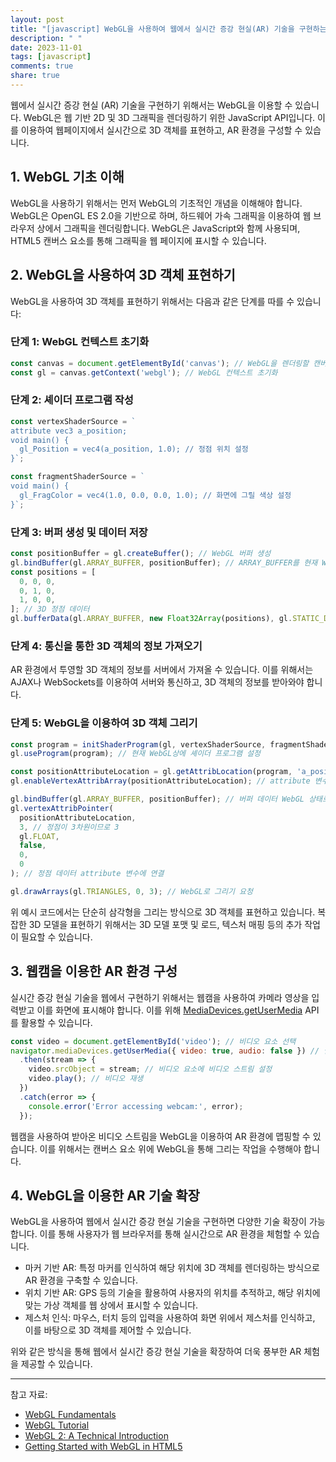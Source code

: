```yaml
---
layout: post
title: "[javascript] WebGL을 사용하여 웹에서 실시간 증강 현실(AR) 기술을 구현하는 방법"
description: " "
date: 2023-11-01
tags: [javascript]
comments: true
share: true
---
```


웹에서 실시간 증강 현실 (AR) 기술을 구현하기 위해서는 WebGL을 이용할 수 있습니다. WebGL은 웹 기반 2D 및 3D 그래픽을 렌더링하기 위한 JavaScript API입니다. 이를 이용하여 웹페이지에서 실시간으로 3D 객체를 표현하고, AR 환경을 구성할 수 있습니다.

## 1. WebGL 기초 이해

WebGL을 사용하기 위해서는 먼저 WebGL의 기초적인 개념을 이해해야 합니다. WebGL은 OpenGL ES 2.0을 기반으로 하며, 하드웨어 가속 그래픽을 이용하여 웹 브라우저 상에서 그래픽을 렌더링합니다. WebGL은 JavaScript와 함께 사용되며, HTML5 캔버스 요소를 통해 그래픽을 웹 페이지에 표시할 수 있습니다.

## 2. WebGL을 사용하여 3D 객체 표현하기

WebGL을 사용하여 3D 객체를 표현하기 위해서는 다음과 같은 단계를 따를 수 있습니다:

### 단계 1: WebGL 컨텍스트 초기화

```javascript
const canvas = document.getElementById('canvas'); // WebGL을 렌더링할 캔버스 요소 선택
const gl = canvas.getContext('webgl'); // WebGL 컨텍스트 초기화
```

### 단계 2: 셰이더 프로그램 작성

```javascript
const vertexShaderSource = `
attribute vec3 a_position;
void main() {
  gl_Position = vec4(a_position, 1.0); // 정점 위치 설정
}`;

const fragmentShaderSource = `
void main() {
  gl_FragColor = vec4(1.0, 0.0, 0.0, 1.0); // 화면에 그릴 색상 설정
}`;
```

### 단계 3: 버퍼 생성 및 데이터 저장

```javascript
const positionBuffer = gl.createBuffer(); // WebGL 버퍼 생성
gl.bindBuffer(gl.ARRAY_BUFFER, positionBuffer); // ARRAY_BUFFER를 현재 WebGL 대상으로 설정
const positions = [
  0, 0, 0,
  0, 1, 0,
  1, 0, 0,
]; // 3D 정점 데이터
gl.bufferData(gl.ARRAY_BUFFER, new Float32Array(positions), gl.STATIC_DRAW); // 정점 데이터를 버퍼에 저장
```

### 단계 4: 통신을 통한 3D 객체의 정보 가져오기

AR 환경에서 투영할 3D 객체의 정보를 서버에서 가져올 수 있습니다. 이를 위해서는 AJAX나 WebSockets를 이용하여 서버와 통신하고, 3D 객체의 정보를 받아와야 합니다.

### 단계 5: WebGL을 이용하여 3D 객체 그리기

```javascript
const program = initShaderProgram(gl, vertexShaderSource, fragmentShaderSource); // 셰이더 프로그램 초기화
gl.useProgram(program); // 현재 WebGL상에 셰이더 프로그램 설정

const positionAttributeLocation = gl.getAttribLocation(program, 'a_position'); // 셰이더에서 attribute 변수 위치 가져오기
gl.enableVertexAttribArray(positionAttributeLocation); // attribute 변수 활성화

gl.bindBuffer(gl.ARRAY_BUFFER, positionBuffer); // 버퍼 데이터 WebGL 상태로 설정
gl.vertexAttribPointer(
  positionAttributeLocation,
  3, // 정점이 3차원이므로 3
  gl.FLOAT,
  false,
  0,
  0
); // 정점 데이터 attribute 변수에 연결

gl.drawArrays(gl.TRIANGLES, 0, 3); // WebGL로 그리기 요청
```

위 예시 코드에서는 단순히 삼각형을 그리는 방식으로 3D 객체를 표현하고 있습니다. 복잡한 3D 모델을 표현하기 위해서는 3D 모델 포맷 및 로드, 텍스처 매핑 등의 추가 작업이 필요할 수 있습니다.

## 3. 웹캠을 이용한 AR 환경 구성

실시간 증강 현실 기술을 웹에서 구현하기 위해서는 웹캠을 사용하여 카메라 영상을 입력받고 이를 화면에 표시해야 합니다. 이를 위해 [MediaDevices.getUserMedia](https://developer.mozilla.org/en-US/docs/Web/API/MediaDevices/getUserMedia) API를 활용할 수 있습니다.

```javascript
const video = document.getElementById('video'); // 비디오 요소 선택
navigator.mediaDevices.getUserMedia({ video: true, audio: false }) // 웹캠 비디오 스트림 가져오기
  .then(stream => {
    video.srcObject = stream; // 비디오 요소에 비디오 스트림 설정
    video.play(); // 비디오 재생
  })
  .catch(error => {
    console.error('Error accessing webcam:', error);
  });
```

웹캠을 사용하여 받아온 비디오 스트림을 WebGL을 이용하여 AR 환경에 맵핑할 수 있습니다. 이를 위해서는 캔버스 요소 위에 WebGL을 통해 그리는 작업을 수행해야 합니다.

## 4. WebGL을 이용한 AR 기술 확장

WebGL을 사용하여 웹에서 실시간 증강 현실 기술을 구현하면 다양한 기술 확장이 가능합니다. 이를 통해 사용자가 웹 브라우저를 통해 실시간으로 AR 환경을 체험할 수 있습니다.

- 마커 기반 AR: 특정 마커를 인식하여 해당 위치에 3D 객체를 렌더링하는 방식으로 AR 환경을 구축할 수 있습니다.
- 위치 기반 AR: GPS 등의 기술을 활용하여 사용자의 위치를 추적하고, 해당 위치에 맞는 가상 객체를 웹 상에서 표시할 수 있습니다.
- 제스처 인식: 마우스, 터치 등의 입력을 사용하여 화면 위에서 제스처를 인식하고, 이를 바탕으로 3D 객체를 제어할 수 있습니다.

위와 같은 방식을 통해 웹에서 실시간 증강 현실 기술을 확장하여 더욱 풍부한 AR 체험을 제공할 수 있습니다.

---

참고 자료:
- [WebGL Fundamentals](https://webglfundamentals.org/)
- [WebGL Tutorial](https://developer.mozilla.org/en-US/docs/Web/API/WebGL_API/Tutorial)
- [WebGL 2: A Technical Introduction](https://www.khronos.org/opengl/wiki/WebGL_2.0)
- [Getting Started with WebGL in HTML5](https://www.html5rocks.com/en/tutorials/webgl/starting/)